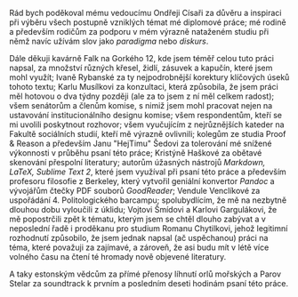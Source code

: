 
Rád bych poděkoval mému vedoucímu Ondřeji Císaři za důvěru a inspiraci při výběru všech postupně vzniklých témat mé diplomové práce; mé rodině a především rodičům za podporu v mém výrazně nataženém studiu při němž navíc užívám slov jako *paradigma* nebo *diskurs*. 

Dále děkuji kavárně Falk na Gorkého 12, kde jsem téměř celou tuto práci napsal, za množství různých křesel, židlí, zásuvek a kapučín, které jsem mohl využít; Ivaně Rybanské za ty nejpodrobnější korektury klíčových úseků tohoto textu; Karlu Musílkovi za konzultaci, která způsobila, že jsem práci měl hotovou o dva týdny později (ale za to jsem z ní měl celkem radost); všem senátorům a členům komise, s nimiž jsem mohl pracovat nejen na ustavování institucionálního designu komise; všem respondentům, kteří se mi uvolili poskytnout rozhovor; všem vyučujícím z nejrůznějších kateder na Fakultě sociálních studií, kteří mě výrazně ovlivnili; kolegům ze studia Proof & Reason a především Janu "HejTimu" Šedovi za tolerování mé snížené výkonnosti v průběhu psaní této práce; Kristýně Haškové za obětavé skenování přespolní literatury; autorům úžasných nástrojů *Markdown, LaTeX, Sublime Text 2*, které jsem využíval při psaní této práce a především profesoru filosofie z Berkeley, který vytvořil geniální konvertor *Pandoc* a vývojářům čtečky PDF souborů *GoodReader*; Vendule Venclíkové za uspořádání 4. Politologického barcampu; spolubydlícím, že mě na nezbytně dlouhou dobu vyloučili z úklidu; Vojtovi Šmídovi a Karlovi Gargulákovi, že mě popostrčili zpět k tématu, kterým jsem se chtěl dlouho zabývat a v neposlední řadě i proděkanu pro studium Romanu Chytilkovi, jehož legitimní rozhodnutí způsobilo, že jsem jednak napsal (ač uspěchanou) práci na téma, které považuji za zajímavé, a zároveň, že asi budu mít v létě více volného času na čtení té hromady nově objevené literatury.

A taky estonským vědcům za přímé přenosy líhnutí orlů mořských a Parov Stelar za soundtrack k prvním a posledním deseti hodinám psaní této práce.